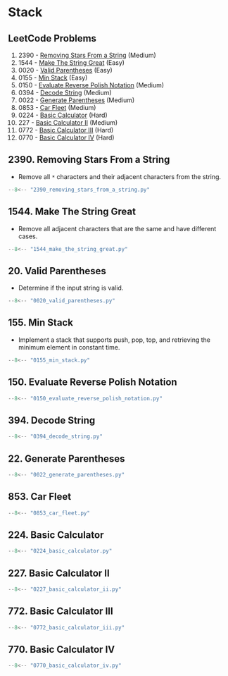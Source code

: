 # Stack

## LeetCode Problems

1. 2390 - [Removing Stars From a String](https://leetcode.com/problems/removing-stars-from-a-string/) (Medium)
2. 1544 - [Make The String Great](https://leetcode.com/problems/make-the-string-great/) (Easy)
3. 0020 - [Valid Parentheses](https://leetcode.com/problems/valid-parentheses/) (Easy)
4. 0155 - [Min Stack](https://leetcode.com/problems/min-stack/) (Easy)
5. 0150 - [Evaluate Reverse Polish Notation](https://leetcode.com/problems/evaluate-reverse-polish-notation/) (Medium)
6. 0394 - [Decode String](https://leetcode.com/problems/decode-string/) (Medium)
7. 0022 - [Generate Parentheses](https://leetcode.com/problems/generate-parentheses/) (Medium)
8. 0853 - [Car Fleet](https://leetcode.com/problems/car-fleet/) (Medium)
9. 0224 - [Basic Calculator](https://leetcode.com/problems/basic-calculator/) (Hard)
10. 227 - [Basic Calculator II](https://leetcode.com/problems/basic-calculator-ii/) (Medium)
11. 0772 - [Basic Calculator III](https://leetcode.com/problems/basic-calculator-iii/) (Hard)
12. 0770 - [Basic Calculator IV](https://leetcode.com/problems/basic-calculator-iv/) (Hard)

## 2390. Removing Stars From a String

- Remove all `*` characters and their adjacent characters from the string.

```python
--8<-- "2390_removing_stars_from_a_string.py"
```

## 1544. Make The String Great

- Remove all adjacent characters that are the same and have different cases.

```python
--8<-- "1544_make_the_string_great.py"
```

## 20. Valid Parentheses

- Determine if the input string is valid.

```python
--8<-- "0020_valid_parentheses.py"
```

## 155. Min Stack

- Implement a stack that supports push, pop, top, and retrieving the minimum element in constant time.

```python
--8<-- "0155_min_stack.py"
```

## 150. Evaluate Reverse Polish Notation

```python
--8<-- "0150_evaluate_reverse_polish_notation.py"
```

## 394. Decode String

```python
--8<-- "0394_decode_string.py"
```

## 22. Generate Parentheses

```python
--8<-- "0022_generate_parentheses.py"
```

## 853. Car Fleet

```python
--8<-- "0853_car_fleet.py"
```

## 224. Basic Calculator

```python
--8<-- "0224_basic_calculator.py"
```

## 227. Basic Calculator II

```python
--8<-- "0227_basic_calculator_ii.py"
```

## 772. Basic Calculator III

```python
--8<-- "0772_basic_calculator_iii.py"
```

## 770. Basic Calculator IV

```python
--8<-- "0770_basic_calculator_iv.py"
```
